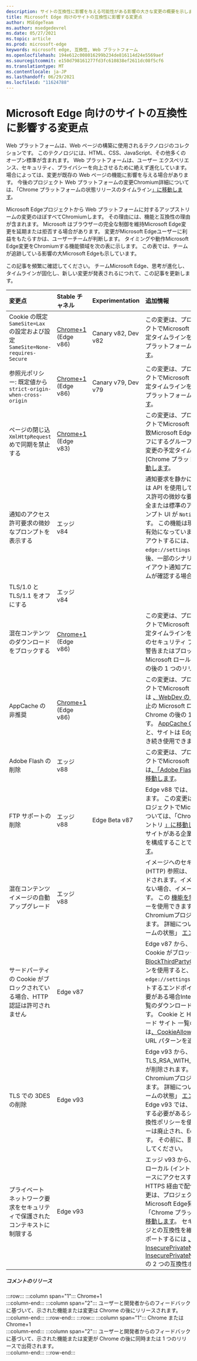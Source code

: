 ```yaml
---
description: サイトの互換性に影響を与える可能性がある影響の大きな変更の概要を示します。
title: Microsoft Edge 向けのサイトの互換性に影響する変更点
author: MSEdgeTeam
ms.author: msedgedevrel
ms.date: 05/27/2021
ms.topic: article
ms.prod: microsoft-edge
keywords: microsoft edge, 互換性, Web プラットフォーム
ms.openlocfilehash: 194e612c008016299b234de816114d24e5569aef
ms.sourcegitcommit: e150d798161277fd3fc610838ef2611dc08f5cf6
ms.translationtype: MT
ms.contentlocale: ja-JP
ms.lasthandoff: 06/29/2021
ms.locfileid: "11624788"
---
```

# <a name="site-compatibility-impacting-changes-coming-to-microsoft-edge"></a>Microsoft Edge 向けのサイトの互換性に影響する変更点  

Web プラットフォームは、Web ページの構築に使用されるテクノロジのコレクションです。  このテクノロジには、HTML、CSS、JavaScript、その他多くのオープン標準が含まれます。  Web プラットフォームは、ユーザー エクスペリエンス、セキュリティ、プライバシーを向上させるために絶えず進化しています。  場合によっては、変更が既存の Web ページの機能に影響を与える場合があります。  今後のプロジェクト Web プラットフォームの変更Chromium詳細については、「Chrome プラットフォームの状態リリースのタイムライン[」に移動します][ChromestatusFeaturesSchedule]。  

Microsoft Edgeプロジェクトから Web プラットフォームに対するアップストリームの変更のほぼすべてChromiumします。  その理由には、機能と互換性の理由が含まれます。  Microsoft はブラウザーの完全な制御を維持Microsoft Edge変更を延期または拒否する場合があります。  変更がMicrosoft Edgeユーザーに利益をもたらすかは、ユーザーチームが判断します。  タイミングや動作Microsoft Edge変更をChromiumする機能領域を次の表に示します。  この表では、チームが追跡している影響の大Microsoft Edgeも示しています。  

この記事を頻繁に確認してください。  チームMicrosoft Edge、思考が進化し、タイムラインが固化し、新しい変更が発表されるにつれて、この記事を更新します。  

| 変更点 | Stable チャネル | Experimentation | 追加情報 |  
|:--- |:--- |:--- |:--- |
| Cookie の既定 `SameSite=Lax` の設定および設定 `SameSite=None-requires-Secure` | [Chrome+1](#release-comments) \(Edge v86\)  | Canary v82, Dev v82 | この変更は、プロジェクトのChromiumプロジェクトでMicrosoft Edge発生します。  この変更の予定タイムラインを含む詳細については、[Chrome プラットフォームの状態] エントリ [に移動します][ChromestatusFeature5088147346030592]。  |  
| 参照元ポリシー: 既定値から `strict-origin-when-cross-origin` | [Chrome+1](#release-comments) \(Edge v86\)  | Canary v79, Dev v79 | この変更は、プロジェクトのChromiumプロジェクトでMicrosoft Edge発生します。  この変更の予定タイムラインを含む詳細については、[Chrome プラットフォームの状態] エントリ [に移動します][ChromestatusFeature6251880185331712]。  |  
| ページの閉じ込 `XmlHttpRequest` めで同期を禁止する | [Chrome+1](#release-comments) \(Edge v83\) |  | この変更は、プロジェクトのChromiumプロジェクトでMicrosoft Edge発生します。  Chrome に一致Microsoft Edge、Edge v88 までこの変更をオフにするグループ ポリシーが提供されます。  この変更の予定タイムラインを含む詳細については、[Chrome プラットフォームの状態] エントリ [に移動します][ChromestatusFeature4664843055398912]。  |  
| 通知のアクセス許可要求の微妙なプロンプトを表示する | エッジ v84 |  | 通知要求を静かにすると、アドレス バーに、または API を使用して要求されたサイト通知のアクセス許可の微妙な要求アイコンが表示されます。完全または標準のアクセス許可のフライアウト プロンプト UI が `Notifications` `Push` 置き換わります。  この機能は現在、すべてのユーザーに対して有効になっています。  通知の静かな要求をオプトアウトするには、に移動します `edge://settings/content/notifications` 。  今後、一部のシナリオMicrosoft Edge、完全なフライアウト通知プロンプトの再有効化についてチームが確認する場合があります。  |  
| TLS/1.0 と TLS/1.1 をオフにする | エッジ v84 |  |  |  
| 混在コンテンツのダウンロードをブロックする | [Chrome+1](#release-comments) \(Edge v86\)  |  | この変更は、プロジェクトのChromiumプロジェクトでMicrosoft Edge発生します。  この変更の予定タイムラインを含む詳細については、Google のセキュリティ ブログ エントリ [に移動します][GoogleBlogSecurity20200206]。  警告またはブロックするファイルの種類に関する Microsoft ロールアウトスケジュールは、Chrome の後の 1 つのリリースで計画されています。  |  
| AppCache の非推奨 | [Chrome+1](#release-comments) \(Edge v86\)  |  | この変更は、プロジェクトのChromiumプロジェクトでMicrosoft Edge発生します。  詳細については [、WebDev のドキュメントに移動します][WebDevAppCacheRemoval]。  廃止の Microsoft ロールアウト スケジュールは、Chrome の後の 1 つのリリースで計画されています。  [AppCache OriginTrial トークンを要求][ChromeDevelopersOrigintrialsAppCacheOriginTrial]すると、サイトは Edge v90 まで廃止された API を引き続き使用できます。  |  
| Adobe Flash の削除 | エッジ v88  |  | この変更は、プロジェクトのChromiumプロジェクトでMicrosoft Edge発生します。  詳細については[、「Adobe Flash Chromiumロードマップ」に移動します][ChromiumFlashRoadmapSupportRemoved]。  | 
| FTP サポートの削除 | エッジ v88  | Edge Beta v87 | Edge v88 では、FTP サポートは完全に削除されます。  この変更は、プロジェクトのChromiumプロジェクトでMicrosoft Edge発生します。  詳細については、「Chrome プラットフォームの状態エントリ [」に移動します][ChromestatusFeature6246151319715840]。  FTP サポートが必要なサイトがある企業は、IE モードを使用するサイトを構成することで、FTP を引き続 [き使用できます][DeployedgeEdgeIeMode]。  | 
| 混在コンテンツ イメージの自動アップグレード | エッジ v88  |  | イメージへのセキュリティ保護されていない \(HTTP\) 参照は、HTTPS に自動的にアップグレードされます。イメージが HTTPS 経由で使用できない場合、イメージのダウンロードは失敗します。 この [機能を制御][DeployedgeMicrosoftEdgePoliciesInsecurecontentallowedforurls] するには、グループ ポリシーを使用できます。 この変更は、プロジェクトのChromiumプロジェクトでMicrosoft Edge発生します。 詳細については、「Chrome プラットフォームの状態」 [エントリに移動します][ChromestatusFeature4926989725073408]。  | 
| サードパーティの Cookie がブロックされている場合、HTTP 認証は許可されません  | Edge v87  |  | Edge v87 から、サードパーティの要求に対して Cookie がブロックされている場合[、BlockThirdPartyCookies][DeployedgeMicrosoftEdgePoliciesBlockthirdpartycookies]ポリシーまたはトグルインを使用すると、HTTP 認証も許可されません。 `edge://settings` この変更は、Enterpriseをホストするエンドポイント[][DeployedgeEdgeIeModePoliciesConfigureUsingUseEnterpriseModeIeWebsiteListPolicy]が HTTP 認証を使用する必要がある場合Internet Explorerモードのサイト 一覧のダウンロードに影響を与える可能性があります。  Cookie と HTTP 認証の両方を Enterpriseモード サイト 一覧のダウンロードに使用するには[、CookieAllowedForURLs][DeployedgeMicrosoftEdgePoliciesCookiesallowedforurls]ポリシーに一致する URL パターンを追加します。  |
| TLS での 3DES の削除  | Edge v93  |  | Edge v93 から、暗号化スイートTLS_RSA_WITH_3DES_EDE_CBC_SHAサポートが削除されます。 この変更は、プロジェクトのChromiumプロジェクトでMicrosoft Edge発生します。 詳細については、「Chrome プラットフォームの状態」 [エントリに移動します][ChromestatusFeature6678134168485888]。 さらに、Edge v93 では、古いサーバーとの互換性を維持する必要があるシナリオをサポートするために互換性ポリシーを使用できます。 この互換性ポリシーは廃止され、Edge v95 での動作が停止します。 その前に、影響を受け取ったサーバーを更新してください。 |
| プライベート ネットワーク要求をセキュリティで保護されたコンテキストに制限する  | Edge v93  |  | エッジ v93 から、インターネット上のページからローカル (イントラネット) ネットワーク上のリソースにアクセスするには、それらのページを HTTPS 経由で配信する必要があります。 この変更は、プロジェクトのChromiumプロジェクトでMicrosoft Edge発生します。 詳細については、「Chrome プラットフォームの状態」 [エントリに移動します][ChromestatusFeature5436853517811712]。 セキュリティ保護されていないページとの互換性を維持する必要があるシナリオをサポートするには [、InsecurePrivateNetworkRequestAllowed][DeployEdgeMicrosoftEdgePoliciesInsecurePrivateNetworkRequestAllowed] と [InsecurePrivateNetworkRequestAllowedForUrls][DeployEdgeMicrosoftEdgePoliciesInsecurePrivateNetworkRequestAllowedForUrls]の 2 つの互換性ポリシーを使用できます。 |

##### <a name="release-comments"></a>コメントのリリース  

:::row:::
   :::column span="1":::
      Chrome+1  
   :::column-end:::
   :::column span="2":::
      ユーザーと開発者からのフィードバックに基づいて、示された機能または変更は Chrome の後にリリースされます。  
   :::column-end:::
:::row-end:::
:::row:::
   :::column span="1":::
      Chrome または Chrome+1  
   :::column-end:::
   :::column span="2":::
      ユーザーと開発者からのフィードバックに基づいて、示された機能または変更が Chrome の後に同時または 1 つのリリースで出荷されます。  
   :::column-end:::
:::row-end:::

<!-- links -->  

[DeployedgeEdgeIeMode]: /deployedge/edge-ie-mode "IE モードの|Microsoft Docs"  
[DeployedgeEdgeIeModePoliciesConfigureUsingUseEnterpriseModeIeWebsiteListPolicy]: /deployedge/edge-ie-mode-policies#configure-using-the-use-the-enterprise-mode-ie-website-list-policy "[ネットワーク モード IE web サイトのEnterpriseポリシーを使用して構成する - IE モード ポリシーを構成|Microsoft Docs"  
[DeployedgeMicrosoftEdgePoliciesBlockthirdpartycookies]: /deployedge/microsoft-edge-policies#blockthirdpartycookies "BlockThirdPartyCookies - Microsoft Edge - ポリシー |Microsoft Docs"  
[DeployedgeMicrosoftEdgePoliciesCookiesallowedforurls]: /deployedge/microsoft-edge-policies#cookiesallowedforurls "CookieAllowedForUrls - Microsoft Edge - ポリシー |Microsoft Docs"  
[DeployedgeMicrosoftEdgePoliciesInsecurecontentallowedforurls]:  /deployedge/microsoft-edge-policies#insecurecontentallowedforurls "InsecureContentAllowedForUrls - Microsoft Edge - ポリシー |Microsoft Docs"  
[DeployedgeMicrosoftEdgePoliciesSslversionmin]: /deployedge/microsoft-edge-policies#sslversionmin "SSLVersionMin - Microsoft Edge - ポリシー |Microsoft Docs"  
[DeployEdgeMicrosoftEdgePoliciesInsecurePrivateNetworkRequestAllowed]: /deployedge/microsoft-edge-policies#insecureprivatenetworkrequestsallowed "InsecurePrivateNetworkRequestsAllowed - Microsoft Edge - ポリシー |Microsoft Docs"
[DeployEdgeMicrosoftEdgePoliciesInsecurePrivateNetworkRequestAllowedForUrls]: /deployedge/microsoft-edge-policies#insecureprivatenetworkrequestsallowedforurls "InsecurePrivateNetworkRequestsAllowedForUrls - Microsoft Edge - ポリシー |Microsoft Docs"

[ChromestatusFeaturesSchedule]: https://www.chromestatus.com/features/schedule "タイムライン のリリース|Chrome プラットフォームの状態"  
[ChromestatusFeature4664843055398912]: https://chromestatus.com/feature/4664843055398912 "ページの却下 JavaScript サーバーで同期 XHR を許可|Chrome プラットフォームの状態"  
[ChromestatusFeature4926989725073408]: https://chromestatus.com/feature/4926989725073408 "Autoupgrade Image Mixed Content |Chrome プラットフォームの状態"  
[ChromestatusFeature5088147346030592]: https://chromestatus.com/feature/5088147346030592 "Cookie の既定値は SameSite=Lax |Chrome プラットフォームの状態"  
[ChromestatusFeature6246151319715840]: https://chromestatus.com/feature/6246151319715840 "FTP サポートの廃止|Chrome プラットフォームの状態"  
[ChromestatusFeature6251880185331712]: https://chromestatus.com/feature/6251880185331712 "参照元ポリシー: 既定で strict-origin-when-cross-origin |Chrome プラットフォームの状態"  
[ChromestatusFeature6678134168485888]: https://chromestatus.com/feature/6678134168485888 "TLS サーバーで 3DES を削除|Chrome プラットフォームの状態"
[ChromestatusFeature5436853517811712]: https://chromestatus.com/feature/5436853517811712 "サブリソースのプライベート ネットワーク要求を制限して、コンテキストをセキュリティで保護|Chrome プラットフォームの状態"
[ChromiumFlashRoadmapSupportRemoved]: https://www.chromium.org/flash-roadmap#TOC-Flash-Support-Removed-from-Chromium-Target:-Chrome-88---Jan-2021- "Flash のサポート Chromium (ターゲット: Chrome 88+ - 2021 年 1 月) - Flash ロードマップ |Chromiumプロジェクト"  

[ChromeDevelopersOrigintrialsAppCacheOriginTrial]: https://developers.chrome.com/origintrials/#/view_trial/1776670052997660673 "AppCache OriginTrial トークン |Chrome 開発者"  

[GoogleBlogSecurity20200206]: https://security.googleblog.com/2020/02/protecting-users-from-insecure_6.html "Google Chrome の安全でないダウンロードからユーザーを保護する - Google Online セキュリティ ブログ" 

[WebDevAppCacheRemoval]: https://web.dev/appcache-removal "AppCache の削除の準備|web.dev"  

<!--todo:  cleanup links  -->  
